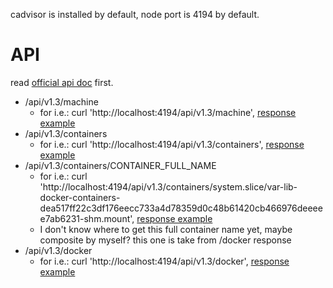 cadvisor is installed by default, node port is 4194 by default.

# API

read [official api doc](https://github.com/google/cadvisor/blob/master/docs/api.md) first.

* /api/v1.3/machine
  * for i.e.: curl 'http://localhost:4194/api/v1.3/machine', [response example](api.response.examples/api.v1.3.machine.json)
* /api/v1.3/containers
  * for i.e.: curl 'http://localhost:4194/api/v1.3/containers', [response example](api.response.examples/api.v1.3.containers.json)
* /api/v1.3/containers/CONTAINER_FULL_NAME
  * for i.e.: curl 'http://localhost:4194/api/v1.3/containers/system.slice/var-lib-docker-containers-dea517ff22c3df176eecc733a4d78359d0c48b61420cb466976deeeee7ab6231-shm.mount', [response example](api.response.examples/api.v1.3.containers.CONTAINER_NAME.json)
  * I don't know where to get this full container name yet, maybe composite by myself? this one is take from /docker response
* /api/v1.3/docker
  * for i.e.: curl 'http://localhost:4194/api/v1.3/docker', [response example](api.response.examples/api.v1.3.docker.json)
